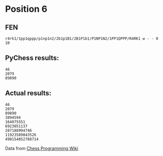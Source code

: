 # Position 6
## FEN
```
r4rk1/1pp1qppp/p1np1n2/2b1p1B1/2B1P1b1/P1NP1N2/1PP1QPPP/R4RK1 w - - 0 10
```

## PyChess results:
```
46
2079
89890
```

## Actual results:
```
46
2079
89890
3894594
164075551
6923051137
287188994746
11923589843526
490154852788714
```
Data from [Chess Programming Wiki](https://www.chessprogramming.org/Perft_Results)
